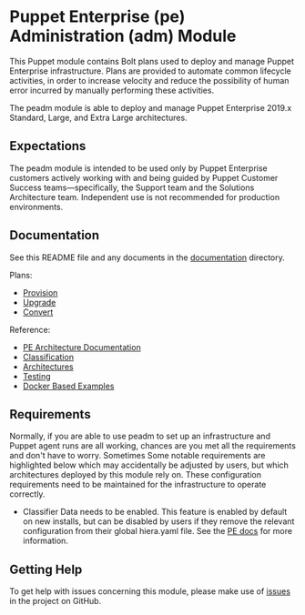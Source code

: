 # Puppet Enterprise (pe) Administration (adm) Module

This Puppet module contains Bolt plans used to deploy and manage Puppet Enterprise infrastructure. Plans are provided to automate common lifecycle activities, in order to increase velocity and reduce the possibility of human error incurred by manually performing these activities.

The peadm module is able to deploy and manage Puppet Enterprise 2019.x Standard, Large, and Extra Large architectures.

## Expectations

The peadm module is intended to be used only by Puppet Enterprise customers actively working with and being guided by Puppet Customer Success teams—specifically, the Support team and the Solutions Architecture team. Independent use is not recommended for production environments.

## Documentation

See this README file and any documents in the [documentation](documentation) directory.

Plans:

* [Provision](documentation/provision.md)
* [Upgrade](documentation/upgrade.md)
* [Convert](documentation/convert.md)

Reference:

* [PE Architecture Documentation](https://puppet.com/docs/pe/latest/choosing_an_architecture.html)
* [Classification](documentation/classification.md)
* [Architectures](documentation/architectures.md)
* [Testing](documentation/pre_post_checks.md)
* [Docker Based Examples](documentation/docker_examples.md)

## Requirements

Normally, if you are able to use peadm to set up an infrastructure and Puppet agent runs are all working, chances are you met all the requirements and don't have to worry. Sometimes Some notable requirements are highlighted below which may accidentally be adjusted by users, but which architectures deployed by this module rely on. These configuration requirements need to be maintained for the infrastructure to operate correctly.

* Classifier Data needs to be enabled. This feature is enabled by default on new installs, but can be disabled by users if they remove the relevant configuration from their global hiera.yaml file. See the [PE docs](https://puppet.com/docs/pe/latest/config_console.html#task-5039) for more information.

## Getting Help

To get help with issues concerning this module, please make use of [issues](https://github.com/puppetlabs/puppetlabs-peadm/issues) in the project on GitHub.
